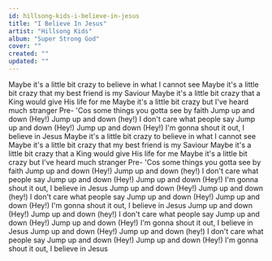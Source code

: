 ```yaml
---
id: hillsong-kids-i-believe-in-jesus
title: "I Believe In Jesus"
artist: "Hillsong Kids"
album: "Super Strong God"
cover: ""
created: ""
updated: ""
---
```


Maybe it's a little bit crazy to believe in what I cannot see
Maybe it's a little bit crazy that my best friend is my Saviour
Maybe it's a little bit crazy that a King would give His life for me
Maybe it's a little bit crazy but I've heard much stranger
Pre-
'Cos some things you gotta see by faith
Jump up and down (Hey!) Jump up and down (hey!)
I don't care what people say
Jump up and down (Hey!) Jump up and down (Hey!)
I'm gonna shout it out, I believe in Jesus
Maybe it's a little bit crazy to believe in what I cannot see
Maybe it's a little bit crazy that my best friend is my Saviour
Maybe it's a little bit crazy that a King would give His life for me
Maybe it's a little bit crazy but I've heard much stranger
Pre-
'Cos some things you gotta see by faith
Jump up and down (Hey!) Jump up and down (hey!)
I don't care what people say
Jump up and down (Hey!) Jump up and down (Hey!)
I'm gonna shout it out, I believe in Jesus
Jump up and down (Hey!) Jump up and down (hey!)
I don't care what people say
Jump up and down (Hey!) Jump up and down (Hey!)
I'm gonna shout it out, I believe in Jesus
Jump up and down (Hey!) Jump up and down (hey!)
I don't care what people say
Jump up and down (Hey!) Jump up and down (Hey!)
I'm gonna shout it out, I believe in Jesus
Jump up and down (Hey!) Jump up and down (hey!)
I don't care what people say
Jump up and down (Hey!) Jump up and down (Hey!)
I'm gonna shout it out, I believe in Jesus